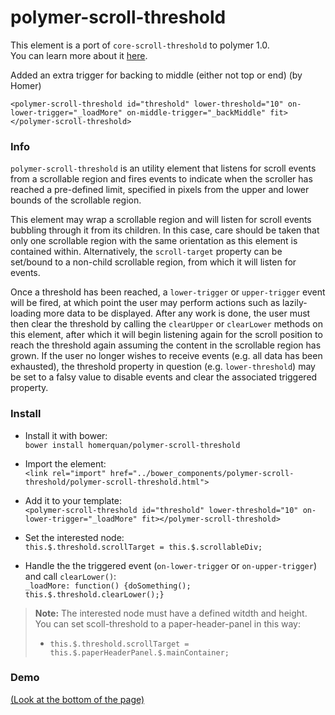 # polymer-scroll-threshold

This element is a port of `core-scroll-threshold` to polymer 1.0.  
You can learn more about it <a href="https://www.polymer-project.org/0.5/docs/elements/core-scroll-threshold.html">here</a>.

Added an extra trigger for backing to middle (either not top or end) (by Homer)

`<polymer-scroll-threshold id="threshold" lower-threshold="10" on-lower-trigger="_loadMore" on-middle-trigger="_backMiddle" fit></polymer-scroll-threshold>` 

### Info
`polymer-scroll-threshold` is an utility element that listens for scroll events from a scrollable region and fires events to indicate when the scroller has reached a pre-defined limit, specified in pixels from the upper and lower bounds of the scrollable region.  
  
This element may wrap a scrollable region and will listen for scroll events bubbling through it from its children. In this case, care should be taken that only one scrollable region with the same orientation as this element is contained within. Alternatively, the `scroll-target` property can be set/bound to a non-child scrollable region, from which it will listen for events.

Once a threshold has been reached, a `lower-trigger` or `upper-trigger` event will be fired, at which point the user may perform actions such as lazily-loading more data to be displayed. After any work is done, the user must then clear the threshold by calling the `clearUpper` or `clearLower` methods on this element, after which it will begin listening again for the scroll position to reach the threshold again assuming the content in the scrollable region has grown. If the user no longer wishes to receive events (e.g. all data has been exhausted), the threshold property in question (e.g. `lower-threshold`) may be set to a falsy value to disable events and clear the associated triggered property.

### Install  
- Install it with bower:   
`bower install homerquan/polymer-scroll-threshold`
  
- Import the element:  
`<link rel="import" href="../bower_components/polymer-scroll-threshold/polymer-scroll-threshold.html">`
  
- Add it to your template:    
`<polymer-scroll-threshold id="threshold" lower-threshold="10" on-lower-trigger="_loadMore" fit></polymer-scroll-threshold>` 
  
- Set the interested node:   
`this.$.threshold.scrollTarget = this.$.scrollableDiv;` 
  
- Handle the the triggered event (`on-lower-trigger` or `on-upper-trigger`) and call `clearLower()`:   
`_loadMore: function() {doSomething(); this.$.threshold.clearLower();}` 
  
  
  
> **Note:**
> The interested node must have a defined witdth and height.  
> You can set scoll-threshold to a paper-header-panel in this way:  
> - `this.$.threshold.scrollTarget = this.$.paperHeaderPanel.$.mainContainer;`  

### Demo
<a href="http://mazzarolomatteo.com/polymer/poly-reddit/">(Look at the bottom of the page)</a>
